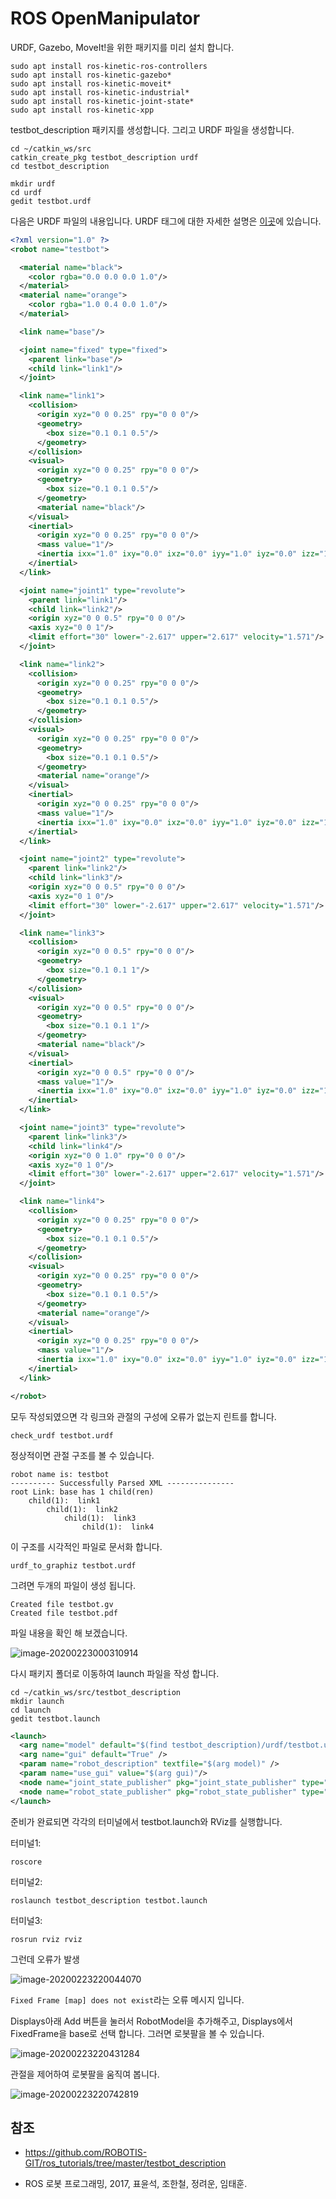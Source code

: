 # ROS OpenManipulator

URDF, Gazebo, MoveIt!을 위한 패키지를 미리 설치 합니다.

```
sudo apt install ros-kinetic-ros-controllers
sudo apt install ros-kinetic-gazebo*
sudo apt install ros-kinetic-moveit*
sudo apt install ros-kinetic-industrial*
sudo apt install ros-kinetic-joint-state*
sudo apt install ros-kinetic-xpp
```

testbot_description 패키지를 생성합니다. 그리고 URDF 파일을 생성합니다.

```
cd ~/catkin_ws/src
catkin_create_pkg testbot_description urdf
cd testbot_description
```

```
mkdir urdf
cd urdf
gedit testbot.urdf
```

다음은 URDF 파일의 내용입니다. URDF 태그에 대한 자세한 설명은 [이곳](http://wiki.ros.org/urdf/XML/link)에 있습니다.

```xml
<?xml version="1.0" ?>
<robot name="testbot">

  <material name="black">
    <color rgba="0.0 0.0 0.0 1.0"/>
  </material>
  <material name="orange">
    <color rgba="1.0 0.4 0.0 1.0"/>
  </material>

  <link name="base"/>

  <joint name="fixed" type="fixed">
    <parent link="base"/>
    <child link="link1"/>
  </joint>

  <link name="link1">
    <collision>
      <origin xyz="0 0 0.25" rpy="0 0 0"/>
      <geometry>
        <box size="0.1 0.1 0.5"/>
      </geometry>
    </collision>
    <visual>
      <origin xyz="0 0 0.25" rpy="0 0 0"/>
      <geometry>
        <box size="0.1 0.1 0.5"/>
      </geometry>
      <material name="black"/>
    </visual>
    <inertial>
      <origin xyz="0 0 0.25" rpy="0 0 0"/>
      <mass value="1"/>
      <inertia ixx="1.0" ixy="0.0" ixz="0.0" iyy="1.0" iyz="0.0" izz="1.0"/>
    </inertial>
  </link>

  <joint name="joint1" type="revolute">
    <parent link="link1"/>
    <child link="link2"/>
    <origin xyz="0 0 0.5" rpy="0 0 0"/>
    <axis xyz="0 0 1"/>
    <limit effort="30" lower="-2.617" upper="2.617" velocity="1.571"/>
  </joint>

  <link name="link2">
    <collision>
      <origin xyz="0 0 0.25" rpy="0 0 0"/>
      <geometry>
        <box size="0.1 0.1 0.5"/>
      </geometry>
    </collision>
    <visual>
      <origin xyz="0 0 0.25" rpy="0 0 0"/>
      <geometry>
        <box size="0.1 0.1 0.5"/>
      </geometry>
      <material name="orange"/>
    </visual>
    <inertial>
      <origin xyz="0 0 0.25" rpy="0 0 0"/>
      <mass value="1"/>
      <inertia ixx="1.0" ixy="0.0" ixz="0.0" iyy="1.0" iyz="0.0" izz="1.0"/>
    </inertial>
  </link>

  <joint name="joint2" type="revolute">
    <parent link="link2"/>
    <child link="link3"/>
    <origin xyz="0 0 0.5" rpy="0 0 0"/>
    <axis xyz="0 1 0"/>
    <limit effort="30" lower="-2.617" upper="2.617" velocity="1.571"/>
  </joint>

  <link name="link3">
    <collision>
      <origin xyz="0 0 0.5" rpy="0 0 0"/>
      <geometry>
        <box size="0.1 0.1 1"/>
      </geometry>
    </collision>
    <visual>
      <origin xyz="0 0 0.5" rpy="0 0 0"/>
      <geometry>
        <box size="0.1 0.1 1"/>
      </geometry>
      <material name="black"/>
    </visual>
    <inertial>
      <origin xyz="0 0 0.5" rpy="0 0 0"/>
      <mass value="1"/>
      <inertia ixx="1.0" ixy="0.0" ixz="0.0" iyy="1.0" iyz="0.0" izz="1.0"/>
    </inertial>
  </link>

  <joint name="joint3" type="revolute">
    <parent link="link3"/>
    <child link="link4"/>
    <origin xyz="0 0 1.0" rpy="0 0 0"/>
    <axis xyz="0 1 0"/>
    <limit effort="30" lower="-2.617" upper="2.617" velocity="1.571"/>
  </joint>

  <link name="link4">
    <collision>
      <origin xyz="0 0 0.25" rpy="0 0 0"/>
      <geometry>
        <box size="0.1 0.1 0.5"/>
      </geometry>
    </collision>
    <visual>
      <origin xyz="0 0 0.25" rpy="0 0 0"/>
      <geometry>
        <box size="0.1 0.1 0.5"/>
      </geometry>
      <material name="orange"/>
    </visual>
    <inertial>
      <origin xyz="0 0 0.25" rpy="0 0 0"/>
      <mass value="1"/>
      <inertia ixx="1.0" ixy="0.0" ixz="0.0" iyy="1.0" iyz="0.0" izz="1.0"/>
    </inertial>
  </link>

</robot>
```

모두 작성되였으면 각 링크와 관절의 구성에 오류가 없는지 린트를 합니다.

```
check_urdf testbot.urdf
```

정상적이면 관절 구조를 볼 수 있습니다.

```
robot name is: testbot
---------- Successfully Parsed XML ---------------
root Link: base has 1 child(ren)
    child(1):  link1
        child(1):  link2
            child(1):  link3
                child(1):  link4
```

이 구조를 시각적인 파일로 문서화 합니다.

```
urdf_to_graphiz testbot.urdf
```

그려면 두개의 파일이 생성 됩니다.

```
Created file testbot.gv
Created file testbot.pdf
```

파일 내용을 확인 해 보겠습니다.

![image-20200223000310914](/home/booil/.config/Typora/typora-user-images/image-20200223000310914.png)

다시 패키지 폴더로 이동하여 launch  파일을 작성 합니다.

```
cd ~/catkin_ws/src/testbot_description
mkdir launch
cd launch
gedit testbot.launch
```

```xml
<launch>
  <arg name="model" default="$(find testbot_description)/urdf/testbot.urdf" />
  <arg name="gui" default="True" />
  <param name="robot_description" textfile="$(arg model)" />
  <param name="use_gui" value="$(arg gui)"/>
  <node name="joint_state_publisher" pkg="joint_state_publisher" type="joint_state_publisher" />
  <node name="robot_state_publisher" pkg="robot_state_publisher" type="state_publisher" />
</launch>
```

준비가 완료되면 각각의 터미널에서 testbot.launch와 RViz를 실행합니다.

터미널1:

```
roscore
```

터미널2:

```
roslaunch testbot_description testbot.launch
```

터미널3:

```
rosrun rviz rviz
```

그런데 오류가 발생

![image-20200223220044070](ros_kinetic_open_manipulator.assets/image-20200223220044070-1582463150145.png)

`Fixed Frame [map] does not exist`라는 오류 메시지 입니다.

Displays아래 Add 버튼을 눌러서 RobotModel을 추가해주고, Displays에서 FixedFrame을 base로 선택 합니다. 그러면 로봇팔을 볼 수 있습니다.

![image-20200223220431284](ros_kinetic_open_manipulator.assets/image-20200223220431284.png)

관절을 제어하여 로봇팔을 움직여 봅니다.

![image-20200223220742819](ros_kinetic_open_manipulator.assets/image-20200223220742819.png)

## 참조

- https://github.com/ROBOTIS-GIT/ros_tutorials/tree/master/testbot_description

- ROS 로봇 프로그래밍, 2017, 표윤석, 조한철, 정려운, 임태훈.